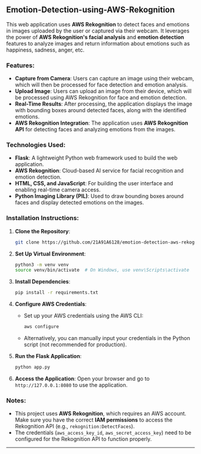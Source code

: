 ## Emotion-Detection-using-AWS-Rekognition

This web application uses **AWS Rekognition** to detect faces and emotions in images uploaded by the user or captured via their webcam. It leverages the power of **AWS Rekognition's facial analysis** and **emotion detection** features to analyze images and return information about emotions such as happiness, sadness, anger, etc.

### Features:
- **Capture from Camera**: Users can capture an image using their webcam, which will then be processed for face detection and emotion analysis.
- **Upload Image**: Users can upload an image from their device, which will be processed using AWS Rekognition for face and emotion detection.
- **Real-Time Results**: After processing, the application displays the image with bounding boxes around detected faces, along with the identified emotions.
- **AWS Rekognition Integration**: The application uses **AWS Rekognition API** for detecting faces and analyzing emotions from the images.

### Technologies Used:
- **Flask**: A lightweight Python web framework used to build the web application.
- **AWS Rekognition**: Cloud-based AI service for facial recognition and emotion detection.
- **HTML, CSS, and JavaScript**: For building the user interface and enabling real-time camera access.
- **Python Imaging Library (PIL)**: Used to draw bounding boxes around faces and display detected emotions on the images.

### Installation Instructions:

1. **Clone the Repository**:
   ```bash
   git clone https://github.com/21A91A6128/emotion-detection-aws-rekognition.git
   ```

2. **Set Up Virtual Environment**:
   ```bash
   python3 -m venv venv
   source venv/bin/activate  # On Windows, use venv\Scripts\activate
   ```

3. **Install Dependencies**:
   ```bash
   pip install -r requirements.txt
   ```

4. **Configure AWS Credentials**:
   - Set up your AWS credentials using the AWS CLI:
     ```bash
     aws configure
     ```
   - Alternatively, you can manually input your credentials in the Python script (not recommended for production).

5. **Run the Flask Application**:
   ```bash
   python app.py
   ```

6. **Access the Application**:
   Open your browser and go to `http://127.0.0.1:8080` to use the application.

### Notes:
- This project uses **AWS Rekognition**, which requires an AWS account. Make sure you have the correct **IAM permissions** to access the Rekognition API (e.g., `rekognition:DetectFaces`).
- The credentials (`aws_access_key_id`, `aws_secret_access_key`) need to be configured for the Rekognition API to function properly.
  
---
